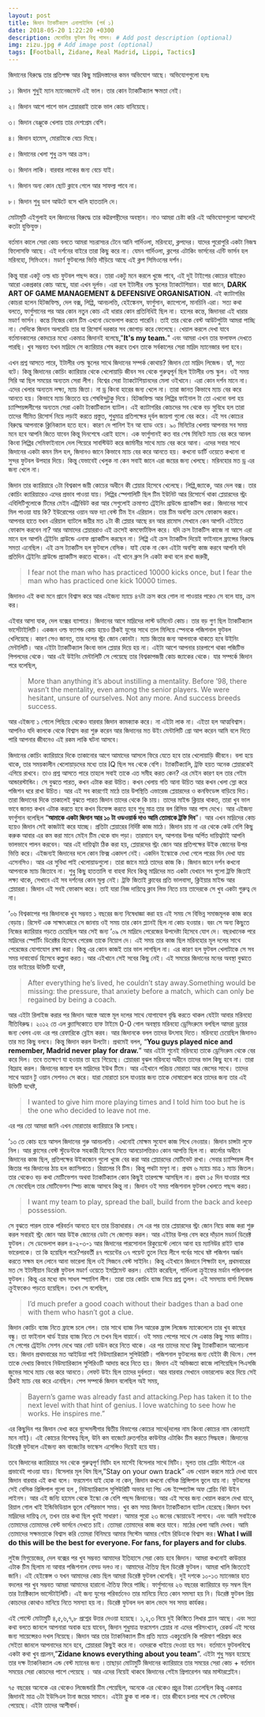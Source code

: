 ```yaml
---
layout: post
title: জিদান ট্যাকটিক্যাল এনালাইসিস (পর্ব ১) 
date: 2018-05-20 1:22:20 +0300
description: মেনোত্তির ফুটবল বিশ্ব শাসন। # Add post description (optional)
img: zizu.jpg # Add image post (optional)
tags: [Football, Zidane, Real Madrid, Lippi, Tactics]
---
```



জিদানের বিরুদ্ধে তার প্রতিপক্ষ আর কিছু মাদ্রিদস্তাদের কমন অভিযোগ আছে। অভিযোগগুলো হলঃ

১। জিদান শুধুই ম্যান ম্যানেজমেন্ট এই ভাল। তার কোন ট্যাকটিক্যাল ক্ষমতা নেই।

২। জিদান আশে পাশে ভাল প্লেয়াররাই তাকে ভাল কোচ বানিয়েছে।

৩। জিদান বেঞ্জুকে খেলায় তার দেশপ্রেম বেশি।

৪। জিদান হামেস, মোরাটাকে বেচে দিছে।

৫। জিদানের খেলা শুধু ক্রস আর ক্রস।

৬। জিদান লাকি। বারবার লাকের জন্য বেচে যাই।

৭। জিদান অন্য কোন ছোট ক্লাবে গেলে আর সাফল্য পাবে না।

৮। জিদান শুধু ডাগ আউটে বসে খালি হাততালি দে।

মোটামুটি এইগুলাই হল জিদানের বিরুদ্ধে তার কট্টরপন্থীদের অবস্থান। নাও আমরা চেষ্টা করি এই অভিযোগগুলো আসলেই কতটা যুক্তিযুক্ত।

বর্তমান কালে সেরা কোচ বলতে আমরা সচরাসচর টেনে আনি গার্দিওলা, মরিনহো, ক্লপদের। যাদের পুরোপুরি একটা নিজস্ব ফিলোসফি আছে। এই দর্শনের বাইরে তারা কিছু করে না। যেমন গার্দিওলা, ক্লপের এটাকিং ভার্সনের এন্টি ভার্সন হল মরিনহো, সিমিওনে। মডার্ণ ফুটবলের ভিত্তি দাঁড়িয়ে আছে এই ক্লপ সিমিওনের দর্শন।

কিন্তু যারা একটু ওল্ড ধাচ ফুটবল পছন্দ করে। তারা একটু মনে করলে খুজে পাবে, এই দুই টাইপের কোচের বাইরেও আরো একপ্রকার কোচ আছে, যারা এখন দূর্লভ। এরা হল ইটালীর ওল্ড স্কুলের ট্যাকটেশিয়ান। যারা জানে, **DARK ART OF GAME MANAGEMENT & DEFENSIVE ORGANISATION**. এই ক্যাটাগরির কোচরা হলেন হিটজফিল্ড, দেল বক্স, লিপ্পি, আনচলত্তি, হেইঙ্কেনস, ফার্গুসান, ক্যাপেলো, মানচিনি এরা। সত্য কথা বলতে, ফার্গুসানের পর আর কোন নতুন কোচ এই ধারার কোন প্রতিনিধিই ছিল না। হালের কন্তে, জিদানরা এই ধারার মডার্ণ ভার্সন। কন্তে নিজের কোন টিম এখনো ডেভেলাপ করতে পারেনি। তাই তার থেকে বেস্ট আউটপুটটা আমরা পাচ্ছি না। সেদিকে জিদান অলরেডি তার যা রিসোর্স দরকার সব জোগাড় করে ফেলেছে। খেয়াল করলে দেখা যাবে বর্তমানকালের কোদচের মধ্যে একমাত্র জিদানই বলেছে,"**It's my team.**" এবং আমরা এখন তার ফলাফল দেখতে পারছি। খুব সম্ভবত যখন মাদ্রিদে সে ক্যারিয়ার শেষ করবে তখন তাকে সর্বকালের সেরা মাদ্রিদ ম্যানেজার বলা হবে।

এখন প্রশ্ন আসতে পারে, ইটালীর ওল্ড স্কুলের সাথে জিদানের সম্পর্ক কোথায়? জিদান তো মাদ্রিদ লিজেন্ড। হ্যাঁ, সত্য বটে। কিন্তু জিদানের কোচিং ক্যারিয়ার থেকে খেলোয়াড়ি জীবন সব থেকে গুরুত্বপূর্ন ছিল ইটালীর ওল্ড স্কুল। ওই সময় সিরি আ ছিল সময়ের অন্যতম সেরা লীগ। বিশ্বের সেরা ট্যাকটেশিয়ানদের মেলা ওইখানে। এরা কোন দর্শন মানে না। এদের খেলার অন্যতম লক্ষ্য, ম্যাচ জিতা। না ড্র কিংবা হারের জন্য খেলে না। তারা জানত কিভাবে ম্যাচ বের করে আনতে হয়। কিভাবে ম্যাচ জিততে হয় শেষবিন্দুটুকু দিয়ে। হিটজফিল্ড আর লিপ্পির ফাইনাল টা তো এখনো বলা হয় চ্যাম্পিয়ন্সলীগের অন্যতম সেরা একটা ট্যকাটিক্যাল ব্যাটল। এই ক্যাটাগরির কোচদের সব থেকে বড় সুবিধে হল তারা তাদের সীমিত রিসোর্স নিয়ে লড়াই করতে প্রস্তুত, শুধুমাত্র প্রতিপক্ষের দূর্বল জায়গা গুলো বের করে। এই সব কোচের বিরুদ্ধে আপনাকে ক্লিনিক্যাল হতে হবে। কারণ দে পানিশ ইন আ ব্যাড ওয়ে। ৯০ মিনিটের খেলায় আপনার সব সময় মনে হবে আপনি জিতে যাবেন কিন্তু দিনশেষে এরাই হাসে। এক ফার্গুসানই কত বার শেষ মিনিটে ম্যাচ বের করে আনল কিংবা লিপ্পির সেমিফাইনালে দেল পিয়েরে সাবস্টিউট করে জার্মানীর সাথে ম্যাচ বের করে আনা। এদের সবার সাথে জিদানের একটা কমন মিল হল, জিদানও জানে কিভাবে ম্যাচ বের করে আনতে হয়। কখনো ডার্টি ওয়েতে কখনো বা সুন্দর ফুটবল উপহার দিয়ে। কিন্তু যেভাবেই খেলুক না কেন সবাই জানে এরা জয়ের জন্য খেলছে। মরিনহোর মত ড্র এর জন্য খেলে না।

জিদান তার ক্যারিয়ারে ৩টা বিশ্বকাপ জয়ী কোচের অধীনে কী প্লেয়ার হিসেবে খেলেছে। লিপ্পি,জ্যাকে, আর দেল বক্স। তার কোচিং ক্যারিয়ারেও এদের প্রভাব পাওয়া যায়। লিপ্পির স্পেশালিটি ছিল টিম ইউনিট আর রিসোর্সে থাকা প্লেয়ারদের স্ট্রং এবিলিটিগুলোকে টিমের মেইন এট্রিবিউট করা আর সেগুলোই ক্রমাগত ট্রেইনিং গ্রাউন্ডে প্র্যাকটিস করা। জিদানের সাথে মিল পাওয়া যায় কি? ইউরোপের ওয়ান অফ দ্যা বেস্ট টিম ইন এরিয়াল। তার টিম অবশ্যি ক্রসে ফোকাস করবে। আপনার হাতে যখন এরিয়াল ব্যাটলে জয়ীর মত ২টা কী প্লেয়ার আছে রন আর রামোস সেখানে কেন আপনি এইটাতে ফোকাস করবেন না? আর আমাদের প্লেয়াররাও এই ক্রসেই কমফোর্টফিল করে। যদি ক্রস ট্যাকটিস কাজে না আসে এরা মানে হল আপনি ট্রেইনিং গ্রাউন্ডে এনাফ প্র্যাকটিস করছেন না। লিপ্পি এই ক্রস ট্যাকটিস দিয়েই ফাইনালে ফ্রান্সের বিরুদ্ধে সমতা এনেছিল। এই ক্রস ট্যাকটিস হল ফুটবলে বেসিক। যাই হোক না কেন এইটা অবশ্যি কাজ করবে আপনি যদি প্রতিদিন ট্রেইনিং গ্রাউন্ডে প্র্যাকটিস করতে থাকেন। এই খানে ব্রুস লি একটা কথা বলে রাখা জরুরী,

>I fear not the man who has practiced 10000 kicks once, but I fear the man who has practiced one kick 10000 times.

জিদানও এই কথা মনে প্রানে বিশ্বাস করে আর এইজন্য ম্যাচে ৪৭টা ক্রস করে গোল না পাওয়ার পরেও সে বলে যায়, ক্রস কর।

এইবার আসা যাক, দেল বক্সের ব্যাপারে। জিদানের আগে মাদ্রিদের লাস্ট ডমিনেট কোচ। তার বড় গুণ ছিল ট্যাকটিক্যাল ভার্সেটাইলিটি। একজন ওল্ড ফ্যাশন্ড কোচ হয়েও ঠিকই যুগের সাথে তাল মিলিয়ে স্পেনকে পজিশনাল ফুটবল খেলিয়েছে। কারণ সেও জানত, তার দলের স্ট্রং জোন কোনটা।
ম্যাচ জিতার জন্য আপনাকে থাকতে হবে উইনিং মেন্টালিটি। আর এইটা ট্যাকটিক্যাল কিংবা ভাল প্লেয়ার দিয়ে হয় না। এইটা আশে আপনার চারপাশে থাকা পজিটিভ পিপলদের থেকে। আর এই উইনিং মেন্টালিটি সে পেয়েছে তার বিশ্বকাপজয়ী কোচ জ্যাকের থেকে। যার সম্পর্কে জিদান পরে বলেছিল,

>More than anything it’s about instilling a mentality. Before ’98, there wasn’t the mentality, even among the senior players. We were hesitant, unsure of ourselves. Not any more. And success breeds success.

আর এইজন্য ১ গোলে পিছিয়ে থেকেও বারবার জিদান কামক্যাক করে। না এইটা লাক না। এইতা হল আত্মবিশ্বাস। আপনিও যদি কালকে থেকে বিশ্বাস করা শুরু করেন আর জিদানের মত উইং মেন্টালিটি গ্রো আপ করেন আমি বলে দিতে পারি আপনার জীবনেও এই রকম লাকি ঘটনা আসবে।

জিদানের কোচিং ক্যারিয়ারে দিকে তাকানোর আগে আমাদের আসলে ফিরে যেতে হবে তার খেলোয়াড়ি জীবনে। বলা হয়ে থাকে, তার সময়কালীন খেলোয়াড়দের মধ্যে তার IQ ছিল সব থেকে বেশি। ট্যাকটিক্যালি, ট্রফি হয়ত অনেক প্লেয়ারকেই এগিয়ে রাখবে। তাও প্রশ্ন আসতে পারে তাহলে সবাই তাকে এত সমীহ করত কেন? এর মেইন কারণ হল তার গেইম আন্ডারস্টান্ডিং। সে বুঝতে পারত, কখন এটাক করা উচিত। কখন খেলায় গতি আনা উচিত আর কখন খেলা স্লো করে পজিশন ধরে রাখা উচিত। আর এই সব কারণেই মাঠে তার উপস্থিতি এভারেজ প্লেয়ারদের ও কনফিডেন্স বাড়িয়ে দিত। তারা জিদানের দিকে তাকালেই বুঝতে পারত জিদান তাদের থেকে কি চায়। তাদের মাইন্ড ক্লিয়ার থাকত, তারা খুব ভাল ভাবে জানত কখন এটাক করতে হবে কখন ডিফেন্স করতে হবে শুধু মাত্র তার বল রিসিভ আর পাস দেখে। আর এইজন্য ফার্গুসান বলেছিল “**আমাকে একটা জিদান আর ১০ টা ওডওয়ার্ক দাও আমি তোমাকে ট্রফি দিব**”। আর এখন মাদ্রিদের কোচ হয়েও জিদান সেই কাজটাই করে যাচ্ছে। প্রতিটা প্লেয়ারের নির্দিষ্ট কাজ মাঠে। জিদান চায় না এর থেকে কেউ বেশি কিছু করুক আবার এর কম করা মানে মেইন টিম থেকে বাদ পড়া। তারমানে হল, আপনার উপর অর্পিত দায়িত্বটাই আপনি ভালভাবে পালন করবেন। আর এই দায়িত্বটা ঠিক করা হয়, প্লেয়ারদের স্ট্রং জোন আর প্রতিপক্ষের উইক জোনের উপর ভিত্তি করে। এইজন্যই জিদানের দলে কোন ফিক্স একাদশ নেই। একদিন ইস্কোকে দেখা গেলে পরের দিন দেখা যায় এসেনসিও। আর এর সুবিধা পাই খেলোয়াডগুলো। তারা জানে মাঠে তাদের কাজ কি। জিদান জানে দর্শন কখনো আপনাকে ম্যাচ জিতাবে না। শুধু কিছু হাততালি বা বাহবা দিবে কিন্তু মাদ্রিদের মত একটা যেখানে সব গুলো ট্রফি জিতাই লক্ষ্য থাকে, সেখানে এই সব দর্শনের কোন মূল্য নেই। ট্রফি জিতাই ক্লাবের প্রতি ভালবাসা, ক্লিইয়ার মাইন্ড আর প্লেয়াররা। জিদান এই সবই ফোকাস করে। তাই যারা নিজ দায়িত্বে ক্লাব লিভ নিতে চায় তাদেরকে সে খুব একটা গুরুত্ব দে না।

’০৬ বিশ্বকাপের পর জিদানকে খুব সম্ভবত ১ বছরের জন্য নিষেধাজ্ঞা করা হয় এই সময় সে বিভিন্ন সমাজমূলক কাজ করে বেড়ায়। রিসেন্ট এক সাক্ষাৎকারে সে জানায় ওই সময় তার কোন প্ল্যানই ছিল না কোচ হওয়ার। বরং সে অন্য কিছুতে নিজের ক্যারিয়ার গড়তে চেয়েছিল আর সেই জন্য ’০৯ সে মাদ্রিদে পেরেজের উপদেষ্টা হিসেবে যোগ দে। বছরখানেক পরে মাদ্রিদের স্পোর্টিং ডিরেক্টর হিসেবে পেরেজ তাকে নিয়োগ দে। এই সময় তার কাজ ছিল মরিনহোর মূল দলের সাথে পেরেজের যোগাযোগ রক্ষা করা। কিন্তু এর কোন কাজই তার ভাল লাগছিল না। এর কারণ হল ফুটবল খেলাটাকে সে সব সময় দাবাবোর্ড হিসেবে কল্পনা করত। আর এইখানে সেই সবের কিছু নেই। এই সময়ের জিদানের মনের অবস্থা বুঝাতে তার ভাইয়ের উক্তিটি যথেষ্ট,

>After everything he’s lived, he couldn’t stay away.Something would be missing: the pressure, that anxiety before a match, which can only be regained by being a coach.

আর এইটা রিলাইজ করার পর জিদান আস্তে আস্তে মূল দলের সাথে যোগাযোগ বৃদ্ধি করতে থাকল যেইটা আবার মরিনহো নীতিবিরুদ্ধ। ২০১২ তে এল ক্ল্যাসিকোতে হাফ টাইমে 0-0 গোল অবস্থায় মরিনহো ড্রেসিংরুমে বলছিল আমরা ড্রয়ের জন্য খেলব এবং এর পর রেফারিকে ব্লেইম করব। আর জিদানকে বলল তাদের উৎসাহ দিতে। মরিনহো চেয়েছিল জিদানও তার মত কিছু বলবে। কিন্তু জিদান করল উলটো। প্রথমেই বলল, “**You guys played nice and remember, Madrid never play for draw.**” আর এইটা শুনেই মরিনহো তাকে ড্রেসিংরুম থেকে বের করে দিল। তবে ততক্ষণে যা হওয়ার তা হয়ে গিয়েছে। প্লেয়াররা বুঝল মরিনহো অধীনে তাদের ভাল কিছু হবে না। তারা বিদ্রোহ করল। জিদানের জায়গা হল মাদ্রিদের ইউথ টিমে। আর এইখানে পরিচয় মোরাতা আর জেসের সাথে। তাদের সাথে অয়ান টু ওয়ান সেশনও সে করে। যারা মোরাতা চলে যাওয়ার জন্য তাকে দোষারোপ করে তাদের জন্য তার এই উক্তিটি যথেষ্ট,

>I wanted to give him more playing times and I told him too but he is the one who decided to leave not me.

এর পর তো আমরা জানি এখন মোরাতার ক্যারিয়ারে কি চলছে।

’১৩ তে কোচ হয়ে আসল জিদানের গুরু আনচলত্তি। এখনোই মোক্ষম সুযোগ কাজ শিখে নেওয়ার। জিদান চান্সটা লুফে নিল। আর ক্লাসের বেস্ট স্টুডেন্টকে সহকারী হিসেবে নিতে আনচোলত্তিরও কোন আপত্তি ছিল না। কার্লোর অধীনে জিদানের কাজ ছিল, প্রতিপক্ষের উইকজোন গুলো খুজে বের করা আর প্লেয়ারদের মোটিভেট রাখা। সেবার চ্যাম্পিয়ন্স লীগ জিতার পর জিদানের ঠায় হল ক্যাসিলাতে। রিয়ালের বি টিম। কিন্তু পথটা মসৃণ না। প্রথম ৬ ম্যাচে মাত্র ১ ম্যাচ জিতল। তার থেকেও বড় কথা মোটিভেশন অথবা ট্যাকটিক্যাল কোন কিছুই তারপক্ষে আসছিল না। প্রথম ১৫ দিন যাওয়ার পরে সে ভেবেছিল তার মোটিভেশন স্পিচ কাজে আসবে কিন্তু না। জিদান ওই সময় পজিশনাল ফুটবল খেলতে পছন্দ করত।

>I want my team to play, spread the ball, build from the back and keep possession.

সে বুঝতে পারল তাকে পরিবর্তন আনতে হবে তার চিন্তাধারার। সে এর পর তার প্লেয়ারদের স্ট্রং জোন নিয়ে কাজ করা শুরু করল সবারই স্ট্রং জোন আর উইক জোনের ডেটা সে জোগাড় করল। আর এইটার উপর বেস করে দাঁড়াল মডার্ন ডিরেক্ট ফুটবল। সে ডেভেলাপ করল ৪-২-৩-১ আর জিদানের পারসোনাল রিকুয়েস্টে লোনে আনা হয় ম্যানিউর রাইট ব্যাক ভারেলাকে। তা কি হয়েছিল পরে?পরবর্তী ৪৭ পয়েন্টের ৩৭ পয়েন্ট তুলে নিয়ে লীগে গর্বের সাথে ষষ্ট পজিশন অর্জন করতে সক্ষম হল লোনে আনা ভারেলা ছিল ওই সিজনে বেস্ট সাইনিং। কিন্তু এইখানে জিদানে শিক্ষাটা হল, প্রথমবারের মত সে ইটালীয়ান ডিরেক্ট ফুটবল মডার্ণ ওয়েতে ইমপ্লিমেন্ট করল। যেইটা করেছিল, গার্দিওলা ক্রুইফের মর্ডান পজিশনাল ফুটবল। কিন্তু এর মধ্যে বাদ সাধল স্প্যানিশ লীগ। তারা তার কোচিং ব্যাজ নিয়ে প্রশ্ন তুলল। এই সমস্যায় বার্সা লিজেন্ড ক্রুইফকেও পড়তে হয়েছিল। তখন সে বলেছিল,

>I’d much prefer a good coach without their badges than a bad one with them who hasn’t got a clue.

জিদান কোচিং ব্যাজ নিতে ফ্রান্সে চলে গেল। তার সাথে ব্যাজ নিল আরেক ফ্রান্স লিজেন্ড ম্যাকেলেলে তার খুব কাছের বন্ধু। তা ফাইনাল থার্ড ইয়ার ব্যাজ নিতে সে তখন ছিল বায়ার্নে। ওই সময় পেপের সাথে সে একান্ত কিছু সময় কাটায়। সে পেপের ট্রেইনিং সেশন দেখে আর নোট ডাউন করে নিতে থাকে। এর পর তাদের মধ্যে কিছু ট্যাকটিক্যাল আলোচনা হয়। জিদান প্রথমবারের মত আইডিয়া পাই নিউম্যারিক্যাল সুপিউরিটি। পজিশনাল ফুটবলের জন্য যেইটা কী থিংস। পেপ তাকে দেখায় কিভাবে নিউম্যারিক্যাল সুপিরিওটি আদায় করে নিতে হয়। জিদান এই অভিজ্ঞতা কাজে লাগিয়েছিল পিএসজি জুভের সাথে ম্যাচ বের করে আনতে। লেফট উইং ছিল তাদের দুর্বলতা। আর বারবার সেখানে ওভারলোড করে দিয়ে সেই ঠিকই ম্যাচ বের করে এনেছিল। পেপ সম্পর্কে জিদান বলেছিল অই সময়,

>Bayern’s game was already fast and attacking.Pep has taken it to the next level with that hint of genius. I love watching to see how he works. He inspires me.”

এর কিছুদিন পর জিদান দেখা করে বুন্দেসলীগার দ্বিতীয় বিভাগের কোচের সাথে(দলের নাম কিংবা কোচের নাম কোনতাই মনে নাই)। এই কোচের বিশেষত্ব ছিল, উনি কম বাজেটে দ্রুতগতির কাউন্টার এটাকিং টিম করতে সিদ্ধহস্ত। জিদানের ডিরেক্ট ফুটবলে এইজন্য কম বাজেটের ভাস্কেস এসেন্সিও দিয়েই হয়ে যায়।

তবে জিদানের ক্যারিয়ারে সব থেকে গুরুত্বপূর্ণ মিটিং হল মার্সেই বিসেলার সাথে মিটিং। মূলত তার প্লেয়িং স্টাইলে এর প্রভাবেই পাওয়া যায়। বিসেলার মূল থিম ছিল,”Stay on your own track” এন্ড খেয়াল করলে মাঠে দেখা যাবে জিদান বারবার এই কথা বলে। ফরমেশন যাই হোক না কেন, জিদান কখনো বেসিক প্রিন্সিপাল ভুলে যায় না। ফুটবলের সেই বেসিক প্রিন্সিপাল গুলো হল , নিউম্যারিক্যাল সুপিউরিটি অভার দ্যা পিচ এন্ড ইম্পোটেন্স অফ প্লেয়িং বিট উইন লাইনস। আর এই জন্যি হামেস থেকে ইস্কো কে বেশি পছন্দ জিদানের। আর এই সবের জন্য খেয়াল করলে দেখা যাবে, রিয়াল গোল খাই ইন্ডিভিডিয়াল ভুলে বেশিরভাগ সময়। খুব কম সময় জিদান ট্যাকটিক্যাল ব্যাটল হেরেছে।জিদান যখন মাদ্রিদের দায়িত্ব নে, তখন তার কথা ছিল খুবই সাধারণ। আমার পুরো ২৩ জনের স্কোয়াডেই লাগবে। এবং আমি সবাইকে তোমাদের তোমাদের বেস্ট ভার্সনে দেখতে চাই। তোমরা তোমাদের কাজ করে যাবে। মাঠের খেলা আমি দেখব। আমি তোমাদের সক্ষমতাকে বিশ্বাস করি তোমরা বিনিময়ে আমার সিস্টেম আমার গেইম রিডিংকে বিশ্বাস কর।**What I will do this will be the best for everyone. For fans, for players and for clubs**.

লুইজ মিগুয়েজের, দেল বক্সের পর খুব সম্ভবত আমাদের ইতিহাসে সেরা কোচ হবে জিদান। আমরা কখনোই কাউন্তার এটাক টিম ছিলাম না আবার পজিশনাল বেসড দলও না। আমাদের ঐতিহ্য ছিল ডিরেক্ট ফুটবল। আমরা খালি জিততেই জানি। এই হেইঙ্কেন্স ও যখন আমাদের কোচ ছিল আমরা ডিরেক্ট ফুটবল খেলেছি। দুই দশকে ১০-১৩ ম্যানেজার হাত বদলের পর খুব সম্ভবত আমরা আমাদের হারানো ঐতিহ্য ফিরে পাচ্ছি। ফার্গুসানের ২৬ বছরের ক্যারিয়ারে বড় সম্বল ছিল তার ট্যাক্টিক্যাল ভার্সেটাইলিটি। এই জন্য যুগের পরিবর্তনেও তার মানিয়ে নিতে কোন সমস্যা হয় নি। ডিরেক্ট ফুটবল প্রিয় কোচদের কোথাও মানিয়ে নিতে সমস্যা হয় না। ডিরেক্ট ফুটবল দল কাল ভেদে সব সময় কার্যকর।

এই পোস্টে মোটামুটি ৪,৫,৬,৭,৮ প্রশ্নের উত্তর দেওয়া হয়েছে। ১,২,৩ নিয়ে দুই কিস্তিতে লিখার প্ল্যান আছে। এবং সত্য কথা বলতে জানলে আপনারা অবাক হয়ে যাবেন, জিদান শুধুমাত্র ফরমেশন প্লেয়ার না এদের পরিসংখ্যান, রেকর্ড এই সবের জন্য সায়েন্সেরও দখল নিয়েছে। জিদান আর তার ট্যাকনিক্যাল টিম প্রতি ম্যাচে একচুয়েলি কি পরিমাণ পরিশ্রম করে সেইতা জানলে আপনাদের মনে হবে, প্লেয়াররা কিছুই করে না। ওদেরকে খাইয়ে দেওয়া হয় সব। বর্তমানে ফুটবলবিশ্বে একটা কথা খুব প্রচলন,”**Zidane knows everything about you team**”. এইটা শুধু সম্ভব হয়েছে তার দক্ষ ট্যাকনিক্যাল এন্ড বেস্ট ম্যানের জন্য ।তাছাড়া মোটামুটি জিদানের ক্যারিয়ারে তার সময়ের সেরা কোচ + বর্তমান সময়ের সেরা কোচদের পাশে পেয়েছে । আর এদের নিয়েই থাকবে জিদানের গেইম প্রিপারেশন আর মাস্টারপ্লেইন।

৭৫ বছরের অনেকে এর থেকেও লিজেন্ডারি টিম পেয়েছিল, অনেকে এর থেকেও প্রচুর টাকা ঢেলেছিল কিন্তু একমাত্র জিদানই মাত্র ৩টা ইউসিএল টানা জয়ের সামনে। এইটা ফ্লুক বা লাক না। তার জীবনে চলার পথে সে বেস্টদের পেয়েছে। এইটা তাদের আশীবার্দ।
